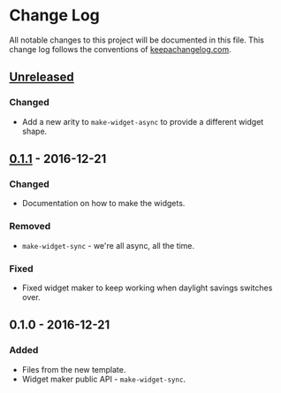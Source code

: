# Change Log
All notable changes to this project will be documented in this file. This change log follows the conventions of [keepachangelog.com](http://keepachangelog.com/).

## [Unreleased]
### Changed
- Add a new arity to `make-widget-async` to provide a different widget shape.

## [0.1.1] - 2016-12-21
### Changed
- Documentation on how to make the widgets.

### Removed
- `make-widget-sync` - we're all async, all the time.

### Fixed
- Fixed widget maker to keep working when daylight savings switches over.

## 0.1.0 - 2016-12-21
### Added
- Files from the new template.
- Widget maker public API - `make-widget-sync`.

[Unreleased]: https://github.com/your-name/recursion/compare/0.1.1...HEAD
[0.1.1]: https://github.com/your-name/recursion/compare/0.1.0...0.1.1
